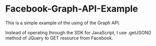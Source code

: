 Facebook-Graph-API-Example
==========================

This is a simple example of the using of the Graph API. 

Instead of operating through the SDK for JavaScript, I use .getJSON() method of JQuery to GET resource from Facebook.
